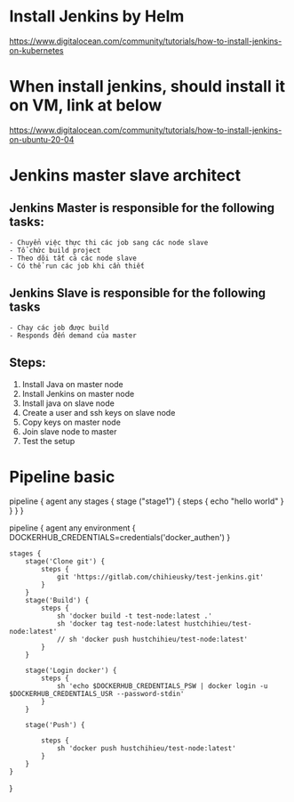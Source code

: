 # Install Jenkins by Helm
https://www.digitalocean.com/community/tutorials/how-to-install-jenkins-on-kubernetes

# When install jenkins, should install it on VM, link at below
https://www.digitalocean.com/community/tutorials/how-to-install-jenkins-on-ubuntu-20-04

# Jenkins master slave architect
## Jenkins Master is responsible for the following tasks:
    - Chuyển việc thực thi các job sang các node slave
    - Tổ chức build project
    - Theo dõi tất cả các node slave 
    - Có thể run các job khi cần thiết

## Jenkins Slave is responsible for the following tasks
    - Chạy các job được build
    - Responds đến demand của master

## Steps:
1. Install Java on master node
2. Install Jenkins on master node
3. Install java on slave node
4. Create a user and ssh keys on slave node
5. Copy keys on master node
6. Join slave node to master
7. Test the setup

# Pipeline basic

pipeline {
    agent any
    stages {
        stage ("stage1") {
            steps {
                echo "hello world"
            }
        }
    }
}

pipeline {
    agent any
    environment {
		DOCKERHUB_CREDENTIALS=credentials('docker_authen')
	}

    stages {
        stage('Clone git') {
            steps {
                git 'https://gitlab.com/chihieusky/test-jenkins.git'
            }
        }
        stage('Build') {
            steps {
                sh 'docker build -t test-node:latest .'
                sh 'docker tag test-node:latest hustchihieu/test-node:latest'
                // sh 'docker push hustchihieu/test-node:latest'
            }
        }

        stage('Login docker') {
            steps {
				sh 'echo $DOCKERHUB_CREDENTIALS_PSW | docker login -u $DOCKERHUB_CREDENTIALS_USR --password-stdin'
			}
        }

        stage('Push') {

			steps {
				sh 'docker push hustchihieu/test-node:latest'
			}
		}
    }
}

